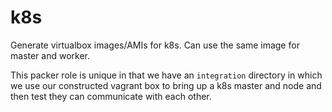 # k8s

Generate virtualbox images/AMIs for k8s. Can use the same image for master and
worker.

This packer role is unique in that we have an `integration` directory in which
we use our constructed vagrant box to bring up a k8s master and node and then
test they can communicate with each other.
